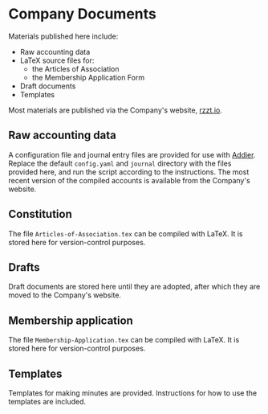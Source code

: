 # Company Documents

Materials published here include:

- Raw accounting data
- LaTeX source files for:
  - the Articles of Association
  - the Membership Application Form
- Draft documents
- Templates

Most materials are published via the Company's website, [rzzt.io](https://rzzt.io).

## Raw accounting data

A configuration file and journal entry files are provided for use with [Addier](https://github.com/experimenthouse/Addier). Replace the default `config.yaml` and `journal` directory with the files provided here, and run the script according to the instructions. The most recent version of the compiled accounts is available from the Company's website.

## Constitution

The file `Articles-of-Association.tex` can be compiled with LaTeX. It is stored here for version-control purposes.

## Drafts

Draft documents are stored here until they are adopted, after which they are moved to the Company's website.

## Membership application

The file `Membership-Application.tex` can be compiled with LaTeX. It is stored here for version-control purposes.

## Templates

Templates for making minutes are provided. Instructions for how to use the templates are included.
